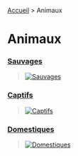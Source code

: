 [Accueil](https://github.com/olivier3lanc/photographies#readme) > Animaux

# Animaux

### [Sauvages](/animaux/sauvages#readme)
> [![Sauvages](https://images.weserv.nl/?url=https://raw.githubusercontent.com/olivier3lanc/photographies/master/animaux/sauvages/img_4417.jpg.jpg&output=webp&w=976&dpr=2&q=40)](/animaux/sauvages#readme)

### [Captifs](/animaux/captifs#readme)
> [![Captifs](https://images.weserv.nl/?url=https://raw.githubusercontent.com/olivier3lanc/photographies/master/animaux/captifs/Peroline_la_Panthere_de_Ceylan_IMG_1339.jpg&output=webp&w=976&dpr=2&q=40)](/animaux/captifs#readme)

### [Domestiques](/animaux/domestiques#readme)
> [![Domestiques](https://images.weserv.nl/?url=https://raw.githubusercontent.com/olivier3lanc/photographies/master/animaux/domestiques/img_6994_size_2560x1706.webp&output=webp&w=976&dpr=2&q=40)](/animaux/domestiques#readme)